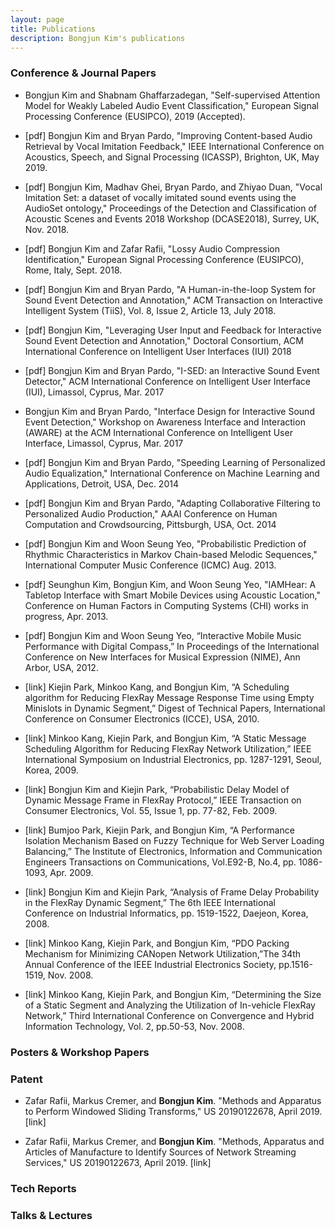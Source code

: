 ```yaml
---
layout: page
title: Publications
description: Bongjun Kim's publications
---
```


### Conference & Journal Papers

* Bongjun Kim and Shabnam Ghaffarzadegan, "Self-supervised Attention Model for Weakly Labeled Audio Event Classification," European Signal Processing Conference (EUSIPCO), 2019 (Accepted).

* [pdf] Bongjun Kim and Bryan Pardo, "Improving Content-based Audio Retrieval by Vocal Imitation Feedback," IEEE International Conference on Acoustics, Speech, and Signal Processing (ICASSP), Brighton, UK, May 2019.

* [pdf] Bongjun Kim, Madhav Ghei, Bryan Pardo, and Zhiyao Duan, "Vocal Imitation Set: a dataset of vocally imitated sound events using the AudioSet ontology," Proceedings of the Detection and Classification of Acoustic Scenes and Events 2018 Workshop (DCASE2018), Surrey, UK, Nov. 2018.


* [pdf] Bongjun Kim and Zafar Rafii, "Lossy Audio Compression Identification," European Signal Processing Conference (EUSIPCO), Rome, Italy, Sept. 2018.


* [pdf] Bongjun Kim and Bryan Pardo, "A Human-in-the-loop System for Sound Event Detection and Annotation," ACM Transaction on Interactive Intelligent System (TiiS), Vol. 8, Issue 2, Article 13, July 2018.


* [pdf] Bongjun Kim, "Leveraging User Input and Feedback for Interactive Sound Event Detection and Annotation," Doctoral Consortium, ACM International Conference on Intelligent User Interfaces (IUI) 2018

* [pdf] Bongjun Kim and Bryan Pardo, "I-SED: an Interactive Sound Event Detector," ACM International Conference on Intelligent User Interface (IUI), Limassol, Cyprus, Mar. 2017

* Bongjun Kim and Bryan Pardo, "Interface Design for Interactive Sound Event Detection," Workshop on Awareness Interface and Interaction (AWARE) at the ACM International Conference on Intelligent User Interface, Limassol, Cyprus, Mar. 2017

* [pdf] Bongjun Kim and Bryan Pardo, "Speeding Learning of Personalized Audio Equalization," International Conference on Machine Learning and Applications, Detroit, USA, Dec. 2014

* [pdf] Bongjun Kim and Bryan Pardo, "Adapting Collaborative Filtering to Personalized Audio Production," AAAI Conference on Human Computation and Crowdsourcing, Pittsburgh, USA, Oct. 2014

* [pdf] Bongjun Kim and Woon Seung Yeo, "Probabilistic Prediction of Rhythmic Characteristics in Markov Chain-based Melodic Sequences," International Computer Music Conference (ICMC) Aug. 2013.

* [pdf] Seunghun Kim, Bongjun Kim, and Woon Seung Yeo, "IAMHear: A Tabletop Interface with Smart Mobile Devices using Acoustic Location," Conference on Human Factors in Computing Systems (CHI) works in progress, Apr. 2013.

* [pdf] Bongjun Kim and Woon Seung Yeo, “Interactive Mobile Music Performance with Digital Compass,” In Proceedings of the International Conference on New Interfaces for Musical Expression (NIME), Ann Arbor, USA, 2012.

* [link] Kiejin Park, Minkoo Kang, and Bongjun Kim, “A Scheduling algorithm for Reducing FlexRay Message Response Time using Empty Minislots in Dynamic Segment,” Digest of Technical Papers, International Conference on Consumer Electronics (ICCE), USA, 2010.

* [link] Minkoo Kang, Kiejin Park, and Bongjun Kim, “A Static Message Scheduling Algorithm for Reducing FlexRay Network Utilization,” IEEE International Symposium on Industrial Electronics, pp. 1287-1291, Seoul, Korea, 2009.

* [link] Bongjun Kim and Kiejin Park, “Probabilistic Delay Model of Dynamic Message Frame in FlexRay Protocol,” IEEE Transaction on Consumer Electronics, Vol. 55, Issue 1, pp. 77-82, Feb. 2009.

* [link] Bumjoo Park, Kiejin Park, and Bongjun Kim, “A Performance Isolation Mechanism Based on Fuzzy Technique for Web Server Loading Balancing,” The Institute of Electronics, Information and Communication Engineers Transactions on Communications, Vol.E92-B, No.4, pp. 1086-1093, Apr. 2009.

* [link] Bongjun Kim and Kiejin Park, “Analysis of Frame Delay Probability in the FlexRay Dynamic Segment,” The 6th IEEE International Conference on Industrial Informatics, pp. 1519-1522, Daejeon, Korea, 2008.

* [link] Minkoo Kang, Kiejin Park, and Bongjun Kim, “PDO Packing Mechanism for Minimizing CANopen Network Utilization,”The 34th Annual Conference of the IEEE Industrial Electronics Society, pp.1516-1519, Nov. 2008.

* [link] Minkoo Kang, Kiejin Park, and Bongjun Kim, “Determining the Size of a Static Segment and Analyzing the Utilization of In-vehicle FlexRay Network,” Third International Conference on Convergence and Hybrid Information Technology, Vol. 2, pp.50-53, Nov. 2008.

### Posters & Workshop Papers

### Patent
* Zafar Rafii, Markus Cremer, and **Bongjun Kim**. "Methods and Apparatus to Perform Windowed Sliding Transforms," US 20190122678, April 2019. [link]

* Zafar Rafii, Markus Cremer, and **Bongjun Kim**. "Methods, Apparatus and Articles of Manufacture to Identify Sources of Network Streaming Services," US 20190122673, April 2019. [link]

### Tech Reports


### Talks & Lectures


